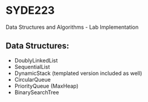 # SYDE223
Data Structures and Algorithms - Lab Implementation 

## Data Structures: 
- DoublyLinkedList 
- SequentialList
- DynamicStack (templated version included as well)
- CircularQueue 
- PriorityQueue (MaxHeap) 
- BinarySearchTree 

